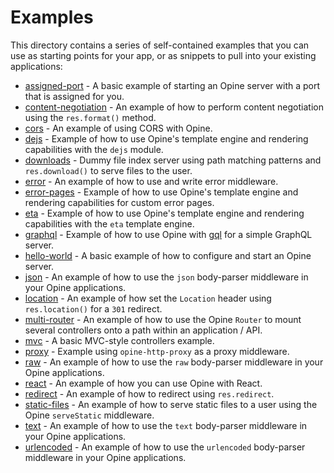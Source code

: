 # Examples

This directory contains a series of self-contained examples that you can use as
starting points for your app, or as snippets to pull into your existing
applications:

- [assigned-port](./assigned-port) - A basic example of starting an Opine server
  with a port that is assigned for you.
- [content-negotiation](./content-negotiation) - An example of how to perform
  content negotiation using the `res.format()` method.
- [cors](./cors) - An example of using CORS with Opine.
- [dejs](./dejs) - Example of how to use Opine's template engine and rendering
  capabilities with the `dejs` module.
- [downloads](./downloads) - Dummy file index server using path matching
  patterns and `res.download()` to serve files to the user.
- [error](./error) - An example of how to use and write error middleware.
- [error-pages](./error-pages) - Example of how to use Opine's template engine
  and rendering capabilities for custom error pages.
- [eta](./eta) - Example of how to use Opine's template engine and rendering
  capabilities with the `eta` template engine.
- [graphql](./graphql) - Example of how to use Opine with
  [gql](https://github.com/deno-libs/gql) for a simple GraphQL server.
- [hello-world](./hello-world) - A basic example of how to configure and start
  an Opine server.
- [json](./json) - An example of how to use the `json` body-parser middleware in
  your Opine applications.
- [location](./location) - An example of how set the `Location` header using
  `res.location()` for a `301` redirect.
- [multi-router](./multi-router) - An example of how to use the Opine `Router`
  to mount several controllers onto a path within an application / API.
- [mvc](./mvc) - A basic MVC-style controllers example.
- [proxy](./proxy) - Example using `opine-http-proxy` as a proxy middleware.
- [raw](./raw) - An example of how to use the `raw` body-parser middleware in
  your Opine applications.
- [react](./react) - An example of how you can use Opine with React.
- [redirect](./redirect) - An example of how to redirect using `res.redirect`.
- [static-files](./static-files) - An example of how to serve static files to a
  user using the Opine `serveStatic` middleware.
- [text](./text) - An example of how to use the `text` body-parser middleware in
  your Opine applications.
- [urlencoded](./urlencoded) - An example of how to use the `urlencoded`
  body-parser middleware in your Opine applications.
